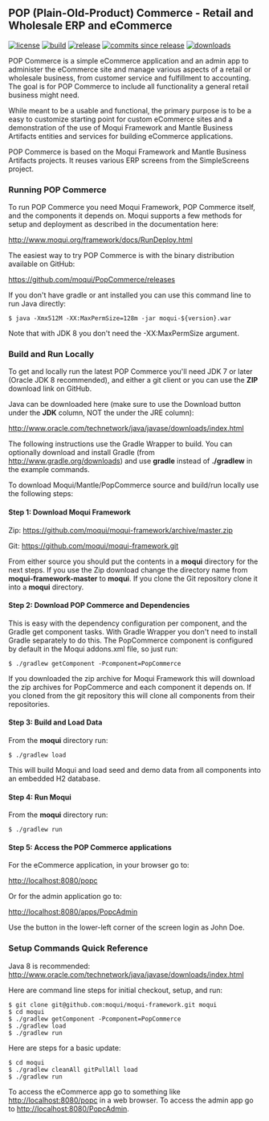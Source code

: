 
## POP (Plain-Old-Product) Commerce - Retail and Wholesale ERP and eCommerce

[![license](http://img.shields.io/badge/license-CC0%201.0%20Universal-blue.svg)](https://github.com/moqui/PopCommerce/blob/master/LICENSE.md)
[![build](https://travis-ci.org/moqui/PopCommerce.svg)](https://travis-ci.org/moqui/PopCommerce)
[![release](http://img.shields.io/github/release/moqui/PopCommerce.svg)](https://github.com/moqui/PopCommerce/releases)
[![commits since release](http://img.shields.io/github/commits-since/moqui/PopCommerce/v1.0.2.svg)](https://github.com/moqui/PopCommerce/commits/master)
[![downloads](http://img.shields.io/github/downloads/moqui/PopCommerce/total.svg)](https://github.com/moqui/PopCommerce/releases)

POP Commerce is a simple eCommerce application and an admin app to administer the eCommerce site and manage various 
aspects of a retail or wholesale business, from customer service and fulfillment to accounting. The goal is for POP 
Commerce to include all functionality a general retail business might need.

While meant to be a usable and functional, the primary purpose is to be a easy to customize starting point for custom 
eCommerce sites and a demonstration of the use of Moqui Framework and Mantle Business Artifacts entities and services 
for building eCommerce applications.

POP Commerce is based on the Moqui Framework and Mantle Business Artifacts projects. It reuses various ERP screens from 
the SimpleScreens project. 

### Running POP Commerce

To run POP Commerce you need Moqui Framework, POP Commerce itself, and the components it depends on. Moqui supports a 
few methods for setup and deployment as described in the documentation here:

<http://www.moqui.org/framework/docs/RunDeploy.html>

The easiest way to try POP Commerce is with the binary distribution available on GitHub:

<https://github.com/moqui/PopCommerce/releases>

If you don't have gradle or ant installed you can use this command line to run Java directly:

    $ java -Xmx512M -XX:MaxPermSize=128m -jar moqui-${version}.war

Note that with JDK 8 you don't need the -XX:MaxPermSize argument.

### Build and Run Locally

To get and locally run the latest POP Commerce you'll need JDK 7 or later (Oracle JDK 8 recommended), and either a git 
client or you can use the **ZIP** download link on GitHub.

Java can be downloaded here (make sure to use the Download button under the **JDK** column, NOT the under the JRE column):

<http://www.oracle.com/technetwork/java/javase/downloads/index.html>

The following instructions use the Gradle Wrapper to build. You can optionally download and install Gradle 
(from <http://www.gradle.org/downloads>) and use **gradle** instead of **./gradlew** in the example commands.

To download Moqui/Mantle/PopCommerce source and build/run locally use the following steps:

#### Step 1: Download Moqui Framework

Zip: <https://github.com/moqui/moqui-framework/archive/master.zip>

Git: <https://github.com/moqui/moqui-framework.git>

From either source you should put the contents in a **moqui** directory for the next steps. If you use the Zip download 
change the directory name from **moqui-framework-master** to **moqui**. If you clone the Git repository clone it into 
a **moqui** directory. 

#### Step 2: Download POP Commerce and Dependencies

This is easy with the dependency configuration per component, and the Gradle get component tasks. With Gradle Wrapper 
you don't need to install Gradle separately to do this. The PopCommerce component is configured by default in the Moqui 
addons.xml file, so just run:

    $ ./gradlew getComponent -Pcomponent=PopCommerce

If you downloaded the zip archive for Moqui Framework this will download the zip archives for PopCommerce and each 
component it depends on. If you cloned from the git repository this will clone all components from their repositories. 

#### Step 3: Build and Load Data

From the **moqui** directory run:
 
    $ ./gradlew load

This will build Moqui and load seed and demo data from all components into an embedded H2 database.

#### Step 4: Run Moqui

From the **moqui** directory run:
 
    $ ./gradlew run

#### Step 5: Access the POP Commerce applications

For the eCommerce application, in your browser go to:

<http://localhost:8080/popc>

Or for the admin application go to:

<http://localhost:8080/apps/PopcAdmin>

Use the button in the lower-left corner of the screen login as John Doe.

### Setup Commands Quick Reference

Java 8 is recommended: <http://www.oracle.com/technetwork/java/javase/downloads/index.html>

Here are command line steps for initial checkout, setup, and run:

    $ git clone git@github.com:moqui/moqui-framework.git moqui
    $ cd moqui
    $ ./gradlew getComponent -Pcomponent=PopCommerce
    $ ./gradlew load
    $ ./gradlew run

Here are steps for a basic update:

    $ cd moqui
    $ ./gradlew cleanAll gitPullAll load
    $ ./gradlew run

To access the eCommerce app go to something like <http://localhost:8080/popc> in a web browser. To access the admin app 
go to <http://localhost:8080/PopcAdmin>.
